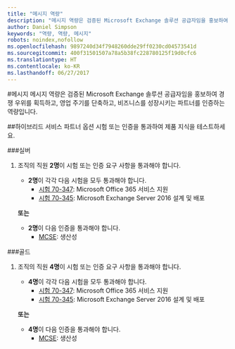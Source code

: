 ```yaml
---
title: "메시지 역량"
description: "메시지 역량은 검증된 Microsoft Exchange 솔루션 공급자임을 홍보하여 경쟁 우위를 획득하고, 영업 주기를 단축하고, 비즈니스를 성장시키는 파트너를 인증하는 역량입니다."
author: Daniel Simpson
keywords: "역량, 역량, 메시지"
robots: noindex,nofollow
ms.openlocfilehash: 9897240d34f7948260dde29ff0230cd04573541d
ms.sourcegitcommit: 400f31501507a78a5b38fc228780125f19d0cfc6
ms.translationtype: HT
ms.contentlocale: ko-KR
ms.lasthandoff: 06/27/2017
---
```

#<a name="messaging"></a>메시지
메시지 역량은 검증된 Microsoft Exchange 솔루션 공급자임을 홍보하여 경쟁 우위를 획득하고, 영업 주기를 단축하고, 비즈니스를 성장시키는 파트너를 인증하는 역량입니다.

##<a name="hybrid-services-partner-option"></a>하이브리드 서비스 파트너 옵션
시험 또는 인증을 통과하여 제품 지식을 테스트하세요.

###<a name="silver"></a>실버
1. 조직의 직원 **2명**이 시험 또는 인증 요구 사항을 통과해야 합니다.
    
    - **2명**이 각각 다음 시험을 모두 통과해야 합니다.
        - [시험 70-347](https://www.microsoft.com/en-us/learning/exam-70-347.aspx): Microsoft Office 365 서비스 지원
        - [시험 70-345](https://www.microsoft.com/en-us/learning/exam-70-345.aspx): Microsoft Exchange Server 2016 설계 및 배포

    **또는**

     - **2명**이 다음 인증을 통과해야 합니다.
        - [MCSE](https://www.microsoft.com/en-us/learning/mcse-productivity-certification.aspx): 생산성

###<a name="gold"></a>골드
1. 조직의 직원 **4명**이 시험 또는 인증 요구 사항을 통과해야 합니다.

    - **4명**이 각각 다음 시험을 모두 통과해야 합니다.
        - [시험 70-347](https://www.microsoft.com/en-us/learning/exam-70-347.aspx): Microsoft Office 365 서비스 지원
        - [시험 70-345](https://www.microsoft.com/en-us/learning/exam-70-345.aspx): Microsoft Exchange Server 2016 설계 및 배포

    **또는**

    - **4명**이 다음 인증을 통과해야 합니다.
        - [MCSE](https://www.microsoft.com/en-us/learning/mcse-productivity-certification.aspx): 생산성


